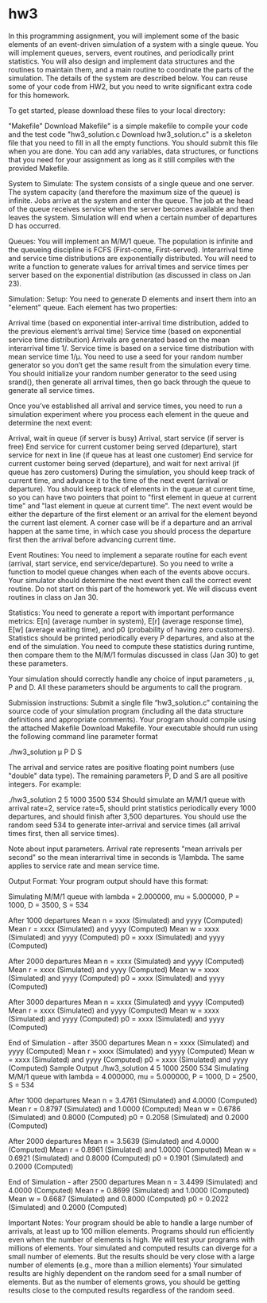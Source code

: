 # hw3
In this programming assignment, you will implement some of the basic elements of an event-driven simulation of a system with a single queue. You will implement queues, servers, event routines, and periodically print statistics. You will also design and implement data structures and the routines to maintain them, and a main routine to coordinate the parts of the simulation. The details of the system are described below. You can reuse some of your code from HW2, but you need to write significant extra code for this homework.

To get started, please download these files to your local directory:

"Makefile" Download Makefile" is a simple makefile to compile your code and the test code
"hw3_solution.c Download hw3_solution.c" is a skeleton file that you need to fill in all the empty functions. You should submit this file when you are done. You can add any variables, data structures, or functions that you need for your assignment as long as it still compiles with the provided Makefile. 
 

System to Simulate:
The system consists of a single queue and one server. The system capacity (and therefore the maximum size of the queue) is infinite. Jobs arrive at the system and enter the queue. The job at the head of the queue receives service when the server becomes available and then leaves the system. Simulation will end when a certain number of departures D has occurred.

Queues:
You will implement an M/M/1 queue. The population is infinite and the queueing discipline is FCFS (First-come, First-served).  Interarrival time and service time distributions are exponentially distributed. You will need to write a function to generate values for arrival times and service times per server based on the exponential distribution (as discussed in class on Jan 23).  

Simulation:
Setup: You need to generate D elements and insert them into an "element" queue. Each element has two properties:

Arrival time (based on exponential inter-arrival time distribution, added to the previous element’s arrival time)
Service time (based on exponential service time distribution)
Arrivals are generated based on the mean interarrival time 1/. Service time is based on a service time distribution with mean service time 1/µ. You need to use a seed for your random number generator so you don’t get the same result from the simulation every time. You should initialize your random number generator to the seed using srand(), then generate all arrival times, then go back through the queue to generate all service times.

Once you’ve established all arrival and service times, you need to run a simulation experiment where you process each element in the queue and determine the next event:

Arrival, wait in queue (if server is busy)
Arrival, start service (if server is free)
End service for current customer being served (departure), start service for next in line (if queue has at least one customer)
End service for current customer being served (departure), and wait for next arrival (if queue has zero customers) 
During the simulation, you should keep track of current time, and advance it to the time of the next event (arrival or departure). You should keep track of elements in the queue at current time, so you can have two pointers that point to "first element in queue at current time" and "last element in queue at current time". The next event would be either the departure of the first element or an arrival for the element beyond the current last element. A corner case will be if a departure and an arrival happen at the same time, in which case you should process the departure first then the arrival before advancing current time. 

Event Routines:
You need to implement a separate routine for each event (arrival, start service, end service/departure). So you need to write a function to model queue changes when each of the events above occurs. Your simulator should determine the next event then call the correct event routine.  Do not start on this part of the homework yet. We will discuss event routines in class on Jan 30. 

Statistics:
You need to generate a report with important performance metrics:  E[n] (average number in system), E[r] (average response time), E[w] (average waiting time), and p0 (probability of having zero customers). Statistics should be printed periodically every P departures,  and also at the end of the simulation. You need to compute these statistics during runtime, then compare them to the M/M/1 formulas discussed in class (Jan 30) to get these parameters.

Your simulation should correctly handle any choice of input parameters , µ, P and D. All these parameters should be arguments to call the program.

Submission instructions:
Submit a single file “hw3_solution.c” containing the source code of your simulation program (including all the data structure definitions and appropriate comments). Your program should compile using the attached Makefile Download Makefile. Your executable should run using the following command line parameter format

./hw3_solution  µ P D S

The arrival and service rates are positive floating point numbers (use "double" data type). The remaining parameters P, D and S are all positive integers.   For example:

./hw3_solution 2 5 1000 3500 534
Should simulate an M/M/1 queue with arrival rate=2, service rate=5, should print statistics periodically every 1000 departures, and should finish after 3,500 departures. You should use the random seed 534 to generate inter-arrival and service times (all arrival times first, then all service times).

Note about input parameters. Arrival rate represents "mean arrivals per second" so the mean interarrival time in seconds is 1/lambda. The same applies to service rate and mean service time. 

Output Format: 
Your program output should have this format:

Simulating M/M/1 queue with lambda = 2.000000, mu = 5.000000, P = 1000, D = 3500, S = 534

After  1000 departures
Mean n = xxxx (Simulated) and yyyy (Computed)
Mean r = xxxx (Simulated) and yyyy (Computed)
Mean w = xxxx (Simulated) and yyyy (Computed)
p0 = xxxx (Simulated) and yyyy (Computed)

After  2000 departures
Mean n = xxxx (Simulated) and yyyy (Computed)
Mean r = xxxx (Simulated) and yyyy (Computed)
Mean w = xxxx (Simulated) and yyyy (Computed)
p0 = xxxx (Simulated) and yyyy (Computed)

After  3000 departures
Mean n = xxxx (Simulated) and yyyy (Computed)
Mean r = xxxx (Simulated) and yyyy (Computed)
Mean w = xxxx (Simulated) and yyyy (Computed)
p0 = xxxx (Simulated) and yyyy (Computed)

End of Simulation - after  3500 departures
Mean n = xxxx (Simulated) and yyyy (Computed)
Mean r = xxxx (Simulated) and yyyy (Computed)
Mean w = xxxx (Simulated) and yyyy (Computed)
p0 = xxxx (Simulated) and yyyy (Computed)
Sample Output
 ./hw3_solution 4 5 1000 2500 534
Simulating M/M/1 queue with lambda = 4.000000, mu = 5.000000, P = 1000, D = 2500, S = 534

After 1000 departures
Mean n = 3.4761 (Simulated) and 4.0000 (Computed)
Mean r = 0.8797 (Simulated) and 1.0000 (Computed)
Mean w = 0.6786 (Simulated) and 0.8000 (Computed)
p0 = 0.2058 (Simulated) and 0.2000 (Computed)

After 2000 departures
Mean n = 3.5639 (Simulated) and 4.0000 (Computed)
Mean r = 0.8961 (Simulated) and 1.0000 (Computed)
Mean w = 0.6921 (Simulated) and 0.8000 (Computed)
p0 = 0.1901 (Simulated) and 0.2000 (Computed)

End of Simulation - after 2500 departures
Mean n = 3.4499 (Simulated) and 4.0000 (Computed)
Mean r = 0.8699 (Simulated) and 1.0000 (Computed)
Mean w = 0.6687 (Simulated) and 0.8000 (Computed)
p0 = 0.2022 (Simulated) and 0.2000 (Computed)

Important Notes:
Your program should be able to handle a large number of arrivals, at least up to 100 million elements. Programs should run efficiently even when the number of elements is high. We will test your programs with millions of elements. 
Your simulated and computed results can diverge for a small number of elements. But the results should be very close with a large number of elements (e.g., more than a million elements)
Your simulated results are highly dependent on the random seed for a small number of elements. But as the number of elements grows, you should be getting results close to the computed results regardless of the random seed. 
